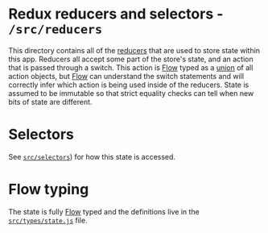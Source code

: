 # Redux reducers and selectors - `/src/reducers`

This directory contains all of the [reducers](http://redux.js.org/docs/basics/Reducers.html) that are used to store state within this app. Reducers all accept some part of the store's state, and an action that is passed through a switch. This action is [Flow](https://flow.org/) typed as a [union](https://flow.org/en/docs/types/unions/) of all action objects, but [Flow](https://flow.org/) can understand the switch statements and will correctly infer which action is being used inside of the reducers. State is assumed to be immutable so that strict equality checks can tell when new bits of state are different.

# Selectors

See [`src/selectors`](../selectors)) for how this state is accessed.

# Flow typing

The state is fully [Flow](https://flow.org/) typed and the definitions live in the [`src/types/state.js`](../types/state.js) file.

